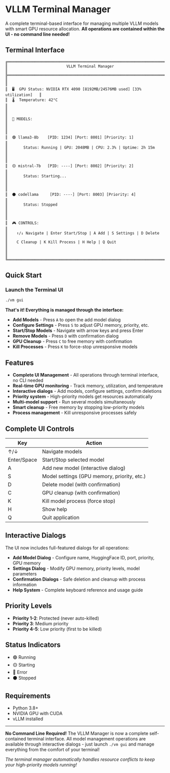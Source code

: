 # VLLM Terminal Manager

A complete terminal-based interface for managing multiple VLLM models with smart GPU resource allocation. **All operations are contained within the UI - no command line needed!**

## Terminal Interface

```
╔══════════════════════════════════════════════════════════════════════════════╗
║                          VLLM Terminal Manager                              ║
╠══════════════════════════════════════════════════════════════════════════════╣
║                                                                              ║
║  🖥️  GPU Status: NVIDIA RTX 4090 [8192MB/24576MB used] [33% utilization]   ║
║  🌡️  Temperature: 42°C                                                       ║
║                                                                              ║
║  🤖 MODELS:                                                                  ║
║                                                                              ║
║  🟢 llama3-8b    [PID: 1234] [Port: 8001] [Priority: 1]                    ║
║       Status: Running | GPU: 2048MB | CPU: 2.3% | Uptime: 2h 15m           ║
║                                                                              ║
║  🟡 mistral-7b   [PID: ----] [Port: 8002] [Priority: 2]                    ║
║       Status: Starting...                                                   ║
║                                                                              ║
║  ⚫ codellama     [PID: ----] [Port: 8003] [Priority: 4]                    ║
║       Status: Stopped                                                       ║
║                                                                              ║
║  🎮 CONTROLS:                                                                ║
║    ↑/↓ Navigate | Enter Start/Stop | A Add | S Settings | D Delete          ║
║    C Cleanup | K Kill Process | H Help | Q Quit                             ║
║                                                                              ║
╚══════════════════════════════════════════════════════════════════════════════╝
```

## Quick Start

### Launch the Terminal UI
```bash
./vm gui
```

**That's it! Everything is managed through the interface:**

- **Add Models** - Press `A` to open the add model dialog
- **Configure Settings** - Press `S` to adjust GPU memory, priority, etc.
- **Start/Stop Models** - Navigate with arrow keys and press Enter
- **Remove Models** - Press `D` with confirmation dialog
- **GPU Cleanup** - Press `C` to free memory with confirmation
- **Kill Processes** - Press `K` to force-stop unresponsive models

## Features

- **Complete UI Management** - All operations through terminal interface, no CLI needed
- **Real-time GPU monitoring** - Track memory, utilization, and temperature
- **Interactive dialogs** - Add models, configure settings, confirm deletions
- **Priority system** - High-priority models get resources automatically
- **Multi-model support** - Run several models simultaneously
- **Smart cleanup** - Free memory by stopping low-priority models
- **Process management** - Kill unresponsive processes safely

## Complete UI Controls

| Key | Action |
|-----|--------|
| ↑/↓ | Navigate models |
| Enter/Space | Start/Stop selected model |
| A | Add new model (interactive dialog) |
| S | Model settings (GPU memory, priority, etc.) |
| D | Delete model (with confirmation) |
| C | GPU cleanup (with confirmation) |
| K | Kill model process (force stop) |
| H | Show help |
| Q | Quit application |

## Interactive Dialogs

The UI now includes full-featured dialogs for all operations:

- **Add Model Dialog** - Configure name, HuggingFace ID, port, priority, GPU memory
- **Settings Dialog** - Modify GPU memory, priority levels, model parameters
- **Confirmation Dialogs** - Safe deletion and cleanup with process information
- **Help System** - Complete keyboard reference and usage guide

## Priority Levels

- **Priority 1-2**: Protected (never auto-killed)
- **Priority 3**: Medium priority
- **Priority 4-5**: Low priority (first to be killed)

## Status Indicators

- 🟢 Running
- 🟡 Starting
- 🔴 Error
- ⚫ Stopped

## Requirements

- Python 3.8+
- NVIDIA GPU with CUDA
- vLLM installed

---

**No Command Line Required!** The VLLM Manager is now a complete self-contained terminal interface. All model management operations are available through interactive dialogs - just launch `./vm gui` and manage everything from the comfort of your terminal!

*The terminal manager automatically handles resource conflicts to keep your high-priority models running!*